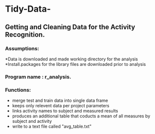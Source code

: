 # Tidy-Data-
## Getting and Cleaning Data for the Activity Recognition.
### Assumptions: 
 *Data is downloaded and made working directory for the analysis
 *Install.packages for the library files are downloaded prior to analysis

### Program name : r_analysis.
### Functions:
 * merge test and train data into single data frame
 * keeps only relevent data per project parameters
 * links activity names to subject and measured results
 * produces an additional table that coducts a mean of all measures by subject and activity
 * write to a text file called "avg_table.txt"
